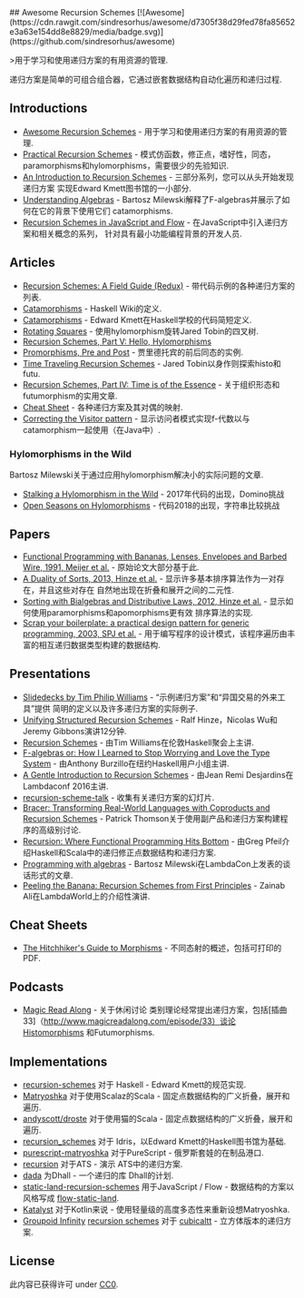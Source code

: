 <div class="github-widget" data-repo="passy/awesome-recursion-schemes"></div>
## Awesome Recursion Schemes [![Awesome](https://cdn.rawgit.com/sindresorhus/awesome/d7305f38d29fed78fa85652e3a63e154dd8e8829/media/badge.svg)](https://github.com/sindresorhus/awesome)

&gt;用于学习和使用递归方案的有用资源的管理.

递归方案是简单的可组合组合器，它通过嵌套数据结构自动化遍历和递归过程.





## Introductions

- [Awesome Recursion Schemes](https://github.com/passy/awesome-recursion-schemes) - 用于学习和使用递归方案的有用资源的管理.
- [Practical Recursion Schemes](https://jtobin.io/practical-recursion-schemes) -
  模式仿函数，修正点，嗜好性，同态，
  paramorphisms和hylomorphisms，需要很少的先验知识.
- [An Introduction to Recursion Schemes](http://blog.sumtypeofway.com/an-introduction-to-recursion-schemes/) -
  三部分系列，您可以从头开始发现递归方案
  实现Edward Kmett图书馆的一小部分.
- [Understanding Algebras](https://www.schoolofhaskell.com/user/bartosz/understanding-algebras) -
  Bartosz Milewski解释了F-algebras并​​展示了如何在它的背景下使用它们
  catamorphisms.
- [Recursion Schemes in JavaScript and Flow](https://medium.com/@JosephJnk/recursion-schemes-in-javascript-and-flow-with-static-land-recursision-schemes-97cf10599fb7) -
  在JavaScript中引入递归方案和相关概念的系列，
  针对具有最小功能编程背景的开发人员.

## Articles

- [Recursion Schemes: A Field Guide (Redux)](http://comonad.com/reader/2009/recursion-schemes/) -
  带代码示例的各种递归方案的列表.
- [Catamorphisms](https://wiki.haskell.org/Catamorphisms) -  Haskell Wiki的定义.
- [Catamorphisms](https://www.schoolofhaskell.com/user/edwardk/recursion-schemes/catamorphisms) -
  Edward Kmett在Haskell学校的代码简短定义.
- [Rotating Squares](https://jtobin.io/rotating-squares) - 使用hylomorphism旋转Jared Tobin的四叉树.
- [Recursion Schemes, Part V: Hello, Hylomorphisms](http://blog.sumtypeofway.com/recursion-schemes-part-v/)
- [Promorphisms, Pre and Post](https://jtobin.io/promorphisms-pre-post) - 贾里德托宾的前后同态的实例.
- [Time Traveling Recursion Schemes](https://jtobin.io/time-traveling-recursion) -  Jared Tobin以身作则探索histo和futu.
- [Recursion Schemes, Part IV: Time is of the Essence](http://blog.sumtypeofway.com/recursion-schemes-part-iv-time-is-of-the-essence/) - 关于组织形态和futumorphism的实用文章.
- [Cheat Sheet](https://github.com/sellout/recursion-scheme-talk/blob/master/cheat%20sheet.pdf) - 各种递归方案及其对偶的映射.
- [Correcting the Visitor pattern](http://logji.blogspot.co.uk/2012/02/correcting-visitor-pattern.html) - 显示访问者模式实现f-代数以与catamorphism一起使用（在Java中）.

### Hylomorphisms in the Wild

Bartosz Milewski关于通过应用hylomorphism解决小的实际问题的文章.

- [Stalking a Hylomorphism in the Wild](https://bartoszmilewski.com/2017/12/29/stalking-a-hylomorphism-in-the-wild/) -  2017年代码的出现，Domino挑战
- [Open Seasons on Hylomorphisms](https://bartoszmilewski.com/2018/12/20/open-season-on-hylomorphisms/) - 代码2018的出现，字符串比较挑战

## Papers

- [Functional Programming with Bananas, Lenses, Envelopes and Barbed Wire, 1991, Meijer et al.](http://maartenfokkinga.github.io/utwente/mmf91m.pdf) -
  原始论文大部分基于此.
- [A Duality of Sorts, 2013, Hinze et al.](http://www.cs.ox.ac.uk/ralf.hinze/publications/Sorting.pdf) -
  显示许多基本排序算法作为一对存在，并且这些对存在
  自然地出现在折叠和展开之间的二元性.
- [Sorting with Bialgebras and Distributive Laws, 2012, Hinze et al.](http://www.cs.ox.ac.uk/people/daniel.james/sorting/sorting.pdf) -
  显示如何使用paramorphisms和apomorphisms更有效
  排序算法的实现.
- [Scrap your boilerplate: a practical design pattern for generic programming, 2003, SPJ et al.](http://research.microsoft.com/en-us/um/people/simonpj/Papers/hmap/hmap.ps) -
  用于编写程序的设计模式，该程序遍历由丰富的相互递归数据类型构建的数据结构.

## Presentations

- [Slidedecks by Tim Philip Williams](http://www.timphilipwilliams.com/slides.html) -
  “示例递归方案”和“异国交易的外来工具”提供
  简明的定义以及许多递归方案的实际例子.
- [Unifying Structured Recursion Schemes](https://www.youtube.com/watch?v=9EGYSb9vov8) -
  Ralf Hinze，Nicolas Wu和Jeremy Gibbons演讲12分钟.
- [Recursion Schemes](https://www.youtube.com/watch?v=Zw9KeP3OzpU) -
  由Tim Williams在伦敦Haskell聚会上主讲.
- [F-algebras or: How I Learned to Stop Worrying and Love the Type System](https://www.youtube.com/watch?v=PK4SOaAGVfg) -
  由Anthony Burzillo在纽约Haskell用户小组主讲.
- [A Gentle Introduction to Recursion Schemes](https://www.youtube.com/watch?v=i5A2Amfcir8) -
  由Jean Remi Desjardins在Lambdaconf 2016主讲.
- [recursion-scheme-talk](https://github.com/sellout/recursion-scheme-talk) - 收集有关递归方案的幻灯片.
- [Bracer: Transforming Real-World Languages with Coproducts and Recursion Schemes](https://www.youtube.com/watch?v=5Kr7IykGMzU) -  Patrick Thomson关于使用副产品和递归方案构建程序的高级别讨论.
- [Recursion: Where Functional Programming Hits Bottom](https://www.youtube.com/watch?v=24UoRaoKLjM) - 由Greg Pfeil介绍Haskell和Scala中的递归修正点数据结构和递归方案.
- [Programming with algebras](https://www.youtube.com/watch?v=-98fR9VmLbQ) -  Bartosz Milewski在LambdaCon上发表的谈话形式的文章.
- [Peeling the Banana: Recursion Schemes from First Principles](https://www.youtube.com/watch?v=XZ9nPZbaYfE&t=3s) -  Zainab Ali在LambdaWorld上的介绍性演讲.

## Cheat Sheets

- [The Hitchhiker's Guide to Morphisms](https://ipfs.io/ipfs/QmTppu1VDAQWsdiyVSZX6qb8PErdpwzNP2oKfEhcgaBvWR/guide-to-morphisms.pdf) - 不同态射的概述，包括可打印的PDF.

## Podcasts

- [Magic Read Along](http://www.magicreadalong.com/) - 关于休闲讨论
  类别理论经常提出递归方案，包括[插曲
  33]（http://www.magicreadalong.com/episode/33）谈论Histomorphisms
  和Futumorphisms.

## Implementations

- [recursion-schemes](https://github.com/ekmett/recursion-schemes/) 对于
  Haskell  -  Edward Kmett的规范实现.
- [Matryoshka](https://github.com/slamdata/matryoshka) 对于使用Scalaz的Scala  - 
  固定点数据结构的广义折叠，展开和遍历.
- [andyscott/droste](https://github.com/andyscott/droste) 对于使用猫的Scala  - 
  固定点数据结构的广义折叠，展开和遍历.    
- [recursion\_schemes](https://github.com/vmchale/recursion_schemes/) 对于
  Idris，以Edward Kmett的Haskell图书馆为基础.
- [purescript-matryoshka](https://github.com/slamdata/purescript-matryoshka) 对于PureScript  - 
  俄罗斯套娃的在制品港口.
- [recursion](https://github.com/vmchale/recursion) 对于ATS  - 演示
  ATS中的递归方案.
- [dada](https://github.com/sellout/dada) 为Dhall  - 一个递归的库
  Dhall的计划.
- [static-land-recursion-schemes](https://github.com/JosephJNK/static-land-recursion-schemes) 用于JavaScript / Flow  - 
  数据结构的方案以风格写成 [flow-static-land](https://github.com/gcanti/flow-static-land).
- [Katalyst](https://github.com/aedans/Katalyst) 对于Kotlin来说 - 使用轻量级的高度多态性来重新设想Matryoshka.
- [Groupoid Infinity](http://groupoid.space/mltt/inductive/) [recursion schemes](https://github.com/groupoid/infinity/blob/master/priv/recursion.ctt) 对于 [cubicaltt](https://github.com/mortberg/cubicaltt) - 立方体版本的递归方案.

## License

此内容已获得许可
under [CC0](https://creativecommons.org/publicdomain/zero/1.0/).
